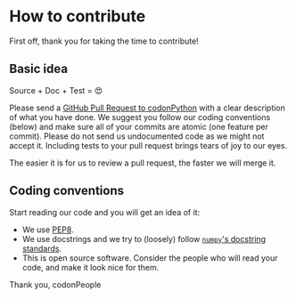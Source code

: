 # How to contribute

First off, thank you for taking the time to contribute!

## Basic idea

Source + Doc + Test = :heart_eyes:

Please send a [GitHub Pull Request to codonPython](https://github.com/codonlibrary/codonPython/pull/new/master) with a
clear description of what you have done.
We suggest you follow our coding conventions (below) and make sure all of your commits are atomic (one feature per commit).
Please do not send us undocumented code as we might not accept it. Including tests to your pull request brings tears of joy to our eyes.  

The easier it is for us to review a pull request, the faster we will merge it.

## Coding conventions

Start reading our code and you will get an idea of it:

* We use [PEP8](https://www.python.org/dev/peps/pep-0008/).
* We use docstrings and we try to (loosely) follow [`numpy`'s docstring standards](https://numpydoc.readthedocs.io/en/latest/format.html#docstring-standard).
* This is open source software. Consider the people who will read your code, and make it look nice for them.
  
Thank you,
codonPeople

